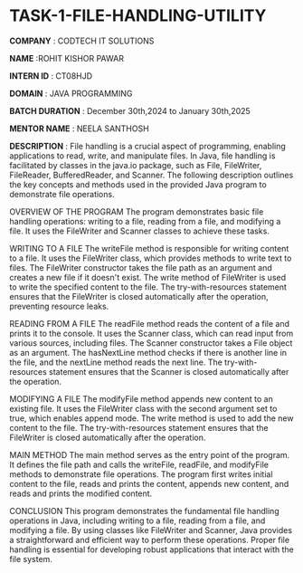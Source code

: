 # TASK-1-FILE-HANDLING-UTILITY

**COMPANY** : CODTECH IT SOLUTIONS

**NAME** :ROHIT KISHOR PAWAR

**INTERN ID** : CT08HJD

**DOMAIN** : JAVA PROGRAMMING

**BATCH DURATION** : December 30th,2024 to January 30th,2025

**MENTOR NAME** : NEELA SANTHOSH

**DESCRIPTION** :
     File handling is a crucial aspect of programming, enabling applications to read, write, and manipulate files. In Java, file handling is facilitated by classes in the java.io package, such as File, FileWriter, FileReader, BufferedReader, and Scanner. The following description outlines the key concepts and methods used in the provided Java program to demonstrate file operations.

OVERVIEW OF THE PROGRAM
The program demonstrates basic file handling operations: writing to a file, reading from a file, and modifying a file. It uses the FileWriter and Scanner classes to achieve these tasks.

WRITING TO A FILE
The writeFile method is responsible for writing content to a file. It uses the FileWriter class, which provides methods to write text to files. The FileWriter constructor takes the file path as an argument and creates a new file if it doesn't exist. The write method of FileWriter is used to write the specified content to the file. The try-with-resources statement ensures that the FileWriter is closed automatically after the operation, preventing resource leaks.

READING FROM A FILE
The readFile method reads the content of a file and prints it to the console. It uses the Scanner class, which can read input from various sources, including files. The Scanner constructor takes a File object as an argument. The hasNextLine method checks if there is another line in the file, and the nextLine method reads the next line. The try-with-resources statement ensures that the Scanner is closed automatically after the operation.

MODIFYING A FILE
The modifyFile method appends new content to an existing file. It uses the FileWriter class with the second argument set to true, which enables append mode. The write method is used to add the new content to the file. The try-with-resources statement ensures that the FileWriter is closed automatically after the operation.

MAIN METHOD
The main method serves as the entry point of the program. It defines the file path and calls the writeFile, readFile, and modifyFile methods to demonstrate file operations. The program first writes initial content to the file, reads and prints the content, appends new content, and reads and prints the modified content.

CONCLUSION
This program demonstrates the fundamental file handling operations in Java, including writing to a file, reading from a file, and modifying a file. By using classes like FileWriter and Scanner, Java provides a straightforward and efficient way to perform these operations. Proper file handling is essential for developing robust applications that interact with the file system.

